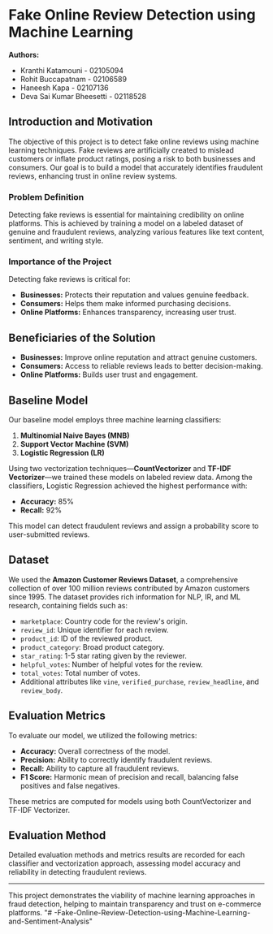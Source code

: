 # Fake Online Review Detection using Machine Learning

**Authors:**  
- Kranthi Katamouni - 02105094  
- Rohit Buccapatnam - 02106589  
- Haneesh Kapa - 02107136  
- Deva Sai Kumar Bheesetti - 02118528  

## Introduction and Motivation
The objective of this project is to detect fake online reviews using machine learning techniques. Fake reviews are artificially created to mislead customers or inflate product ratings, posing a risk to both businesses and consumers. Our goal is to build a model that accurately identifies fraudulent reviews, enhancing trust in online review systems.

### Problem Definition
Detecting fake reviews is essential for maintaining credibility on online platforms. This is achieved by training a model on a labeled dataset of genuine and fraudulent reviews, analyzing various features like text content, sentiment, and writing style.

### Importance of the Project
Detecting fake reviews is critical for:
- **Businesses:** Protects their reputation and values genuine feedback.
- **Consumers:** Helps them make informed purchasing decisions.
- **Online Platforms:** Enhances transparency, increasing user trust.

## Beneficiaries of the Solution
- **Businesses:** Improve online reputation and attract genuine customers.
- **Consumers:** Access to reliable reviews leads to better decision-making.
- **Online Platforms:** Builds user trust and engagement.

## Baseline Model
Our baseline model employs three machine learning classifiers:
1. **Multinomial Naive Bayes (MNB)**
2. **Support Vector Machine (SVM)**
3. **Logistic Regression (LR)**

Using two vectorization techniques—**CountVectorizer** and **TF-IDF Vectorizer**—we trained these models on labeled review data. Among the classifiers, Logistic Regression achieved the highest performance with:
- **Accuracy:** 85%
- **Recall:** 92%

This model can detect fraudulent reviews and assign a probability score to user-submitted reviews.

## Dataset
We used the **Amazon Customer Reviews Dataset**, a comprehensive collection of over 100 million reviews contributed by Amazon customers since 1995. The dataset provides rich information for NLP, IR, and ML research, containing fields such as:
- `marketplace`: Country code for the review's origin.
- `review_id`: Unique identifier for each review.
- `product_id`: ID of the reviewed product.
- `product_category`: Broad product category.
- `star_rating`: 1-5 star rating given by the reviewer.
- `helpful_votes`: Number of helpful votes for the review.
- `total_votes`: Total number of votes.
- Additional attributes like `vine`, `verified_purchase`, `review_headline`, and `review_body`.

## Evaluation Metrics
To evaluate our model, we utilized the following metrics:
- **Accuracy:** Overall correctness of the model.
- **Precision:** Ability to correctly identify fraudulent reviews.
- **Recall:** Ability to capture all fraudulent reviews.
- **F1 Score:** Harmonic mean of precision and recall, balancing false positives and false negatives.

These metrics are computed for models using both CountVectorizer and TF-IDF Vectorizer.

## Evaluation Method
Detailed evaluation methods and metrics results are recorded for each classifier and vectorization approach, assessing model accuracy and reliability in detecting fraudulent reviews.

---

This project demonstrates the viability of machine learning approaches in fraud detection, helping to maintain transparency and trust on e-commerce platforms.
"# -Fake-Online-Review-Detection-using-Machine-Learning-and-Sentiment-Analysis" 
